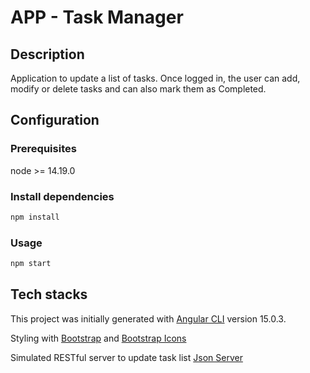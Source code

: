 # APP - Task Manager

## Description

Application to update a list of tasks. Once logged in, the user can add, modify or delete tasks and can also mark them as Completed.

## Configuration

### Prerequisites
node >= 14.19.0

### Install dependencies
```bash
npm install
```

### Usage
```bash
npm start
```

## Tech stacks
This project was initially generated with [Angular CLI](https://github.com/angular/angular-cli) version 15.0.3.

Styling with [Bootstrap](https://getbootstrap.com/) and [Bootstrap Icons](https://icons.getbootstrap.com/)

Simulated RESTful server to update task list [Json Server](https://github.com/devXter/mock-server)